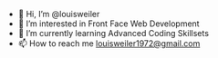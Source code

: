 - 👋 Hi, I’m @louisweiler
- 👀 I’m interested in Front Face Web Development
- 🌱 I’m currently learning Advanced Coding Skillsets
- 📫 How to reach me louisweiler1972@gmail.com

<!---
louisweiler/louisweiler is a ✨ special ✨ repository because its `README.md` (this file) appears on your GitHub profile.
You can click the Preview link to take a look at your changes.
--->
